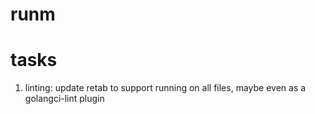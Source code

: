 # runm

#

#

# tasks

1. linting: update retab to support running on all files, maybe even as a golangci-lint plugin

